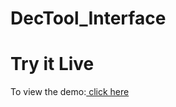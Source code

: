 # DecTool_Interface

# Try it Live
To view the demo:<a href="https://leafy-vacherin-cbff71.netlify.app" target="_blank"> click here</a>
